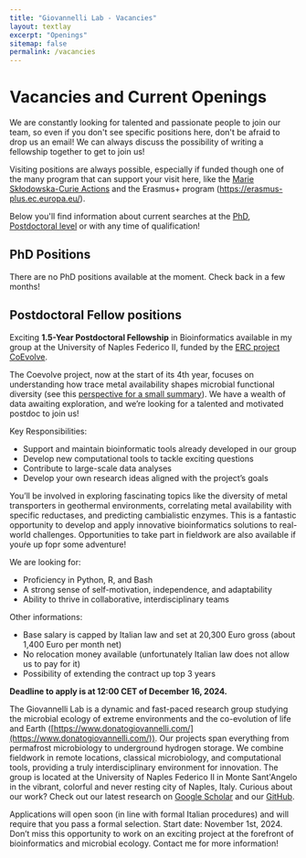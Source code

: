 ```yaml
---
title: "Giovannelli Lab - Vacancies"
layout: textlay
excerpt: "Openings"
sitemap: false
permalink: /vacancies
---
```

# Vacancies and Current Openings

We are constantly looking for talented and passionate people to join our team, so even if you don't see specific positions here, don't be afraid to drop us an email! We can always discuss the possibility of writing a fellowship together to get to join us!

Visiting positions are always possible, especially if funded though one of the many program that can support your visit here, like the [Marie Skłodowska-Curie Actions](https://marie-sklodowska-curie-actions.ec.europa.eu/) and the Erasmus+ program (https://erasmus-plus.ec.europa.eu/).

Below you'll find information about current searches at the [PhD](#phd-positions), [Postdoctoral level](#postdoctoral-fellow-positions) or with any time of qualification!

## PhD Positions
There are no PhD positions available at the moment. Check back in a few months!

## Postdoctoral Fellow positions

Exciting **1.5-Year Postdoctoral Fellowship** in Bioinformatics available in my group at the University of Naples Federico II, funded by the [ERC project CoEvolve](https://www.coevolve.eu/).

The Coevolve project, now at the start of its 4th year, focuses on understanding how trace metal availability shapes microbial functional diversity (see this [perspective for a small summary](https://www.nature.com/articles/s43017-023-00477-y)). We have a wealth of data awaiting exploration, and we’re looking for a talented and motivated postdoc to join us!

Key Responsibilities:

- Support and maintain bioinformatic tools already developed in our group
- Develop new computational tools to tackle exciting questions
- Contribute to large-scale data analyses
- Develop your own research ideas aligned with the project’s goals

You’ll be involved in exploring fascinating topics like the diversity of metal transporters in geothermal environments, correlating metal availability with specific reductases, and predicting cambialistic enzymes. This is a fantastic opportunity to develop and apply innovative bioinformatics solutions to real-world challenges. Opportunities to take part in fieldwork are also available if youŕe up fopr some adventure!

We are looking for:

- Proficiency in Python, R, and Bash
- A strong sense of self-motivation, independence, and adaptability
- Ability to thrive in collaborative, interdisciplinary teams

Other informations:
- Base salary is capped by Italian law and set at 20,300 Euro gross (about 1,400 Euro per month net) 
- No relocation money available (unfortunately Italian law does not allow us to pay for it)
- Possibility of extending the contract up top 3 years

**Deadline to apply is at 12:00 CET of December 16, 2024.**

The Giovannelli Lab is a dynamic and fast-paced research group studying the microbial ecology of extreme environments and the co-evolution of life and Earth ([https://www.donatogiovannelli.com/](https://www.donatogiovannelli.com/)). Our projects span everything from permafrost microbiology to underground hydrogen storage. We combine fieldwork in remote locations, classical microbiology, and computational tools, providing a truly interdisciplinary environment for innovation. The group is located at the University of Naples Federico II in Monte Sant'Angelo in the vibrant, colorful and never resting city of Naples, Italy. Curious about our work? Check out our latest research on [Google Scholar](https://scholar.google.com/citations?user=eYxwQpkAAAAJ&hl=en) and our [GitHub](https://github.com/giovannellilab).

Applications will open soon (in line with formal Italian procedures) and will require that you pass a formal selection. Start date: November 1st, 2024. Don’t miss this opportunity to work on an exciting project at the forefront of bioinformatics and microbial ecology. Contact me for more information!